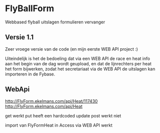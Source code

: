 # FlyBallForm
Webbased flyball uitslagen formulieren vervanger

Versie 1.1
--------------------------------------------------------------------------------------------------
Zeer vroege versie van de code (en mijn eerste WEB API project :)

Uiteindelijk is het de bedoeling dat via een WEB API de race en heat info aan het begin van de dag wordt geupload, en dat de lijnrechters per heat het form bijwerken, zodat het secretariaat via de WEB API de uitslagen kan importeren in de Fybase.

WebApi
-------------------------------------------------------------------------------------------------
http://FlyForm.ekelmans.com/api/Heat/117430
http://FlyForm.ekelmans.com/api/Heat

get werkt
put heeft een hardcoded update 
post werkt niet

import van FlyFormHeat in Access via WEB API werkt 
